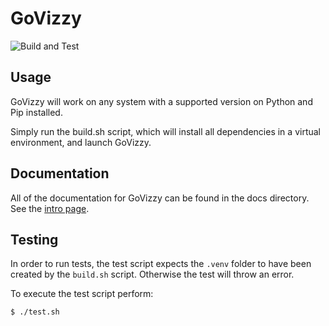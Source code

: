 # GoVizzy

![Build and Test](https://github.com/cs481-ekh/s24-slice-n-dice/actions/workflows/ci.yml/badge.svg?branch=main)

## Usage
GoVizzy will work on any system with a supported version on Python and Pip installed.

Simply run the build.sh script, which will install all dependencies in a virtual environment, and launch GoVizzy.

## Documentation
All of the documentation for GoVizzy can be found in the docs directory. See the [intro page](docs/intro.md).

## Testing

In order to run tests, the test script expects the `.venv` folder to have been
created by the `build.sh` script. Otherwise the test will throw an error.

To execute the test script perform:
```bash
$ ./test.sh
```
